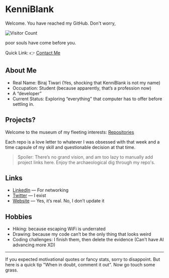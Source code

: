# KenniBlank

Welcome. You have reached my GitHub. Don't worry,

![Visitor Count](https://profile-counter.glitch.me/KenniBlank/count.svg) 

poor souls have come before you.

Quick Link: 👉 [Contact Me](https://birajtiwari.com.np/contact)

## About Me

- Real Name: Biraj Tiwari (Yes, shocking that KenniBlank is not my name)
- Occupation: Student (because apparently, that’s a profession now)
- A “developer”
- Current Status: Exploring “everything" that computer has to offer before settling in.

## Projects?

Welcome to the museum of my fleeting interests: [Repositories](https://github.com/KenniBlank?tab=repositories)

Each repo is a love letter to whatever I was obsessed with that week and a time capsule of my skill and questionable decision at that time.

> Spoiler: There’s no grand vision, and am too lazy to manually add project links here. Enjoy the archaeological dig through my repo's.

## Links

- [LinkedIn](https://www.linkedin.com/in/birajtiwari) — For networking
- [Twitter](https://twitter.com/birajtwr) — I exist
- [Website](https://birajtiwari.com.np) — Yes, it’s real. No, I don’t update it

## Hobbies

- Hiking: because escaping WiFi is underrated
- Drawing: because my code can’t be the only thing that looks weird
- Coding challenges: I finish them, then delete the evidence (Can't have AI advancing more XD)

<!--## 📈 GitHub Stats

[![KenniBlank's GitHub Streak](https://github-readme-streak-stats.herokuapp.com/?user=KenniBlank&theme=transparent)](https://github.com/KenniBlank)

[![An image of @kenniblank's Holopin badges, which is a link to view their full Holopin profile](https://holopin.me/kenniblank)](https://holopin.io/@kenniblank)-->

---

If you expected motivational quotes or fancy stats, sorry to disappoint. But here is a quick tip "When in doubt, comment it out".
Now go touch some grass.
